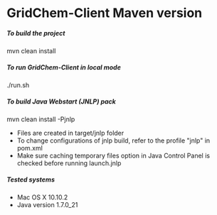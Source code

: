 <h1>GridChem-Client Maven version</h1>


<h5>To build the project</h5>

mvn clean install

<h5>To run GridChem-Client in local mode</h5>

./run.sh

<h5>To build Java Webstart (JNLP) pack</h5>

mvn clean install -Pjnlp

* Files are created in target/jnlp folder
* To change configurations of jnlp build, refer to the profile "jnlp" in pom.xml
* Make sure caching temporary files option in Java Control Panel is checked before running launch.jnlp


<h5>Tested systems</h5>

* Mac OS X 10.10.2
* Java version 1.7.0_21



